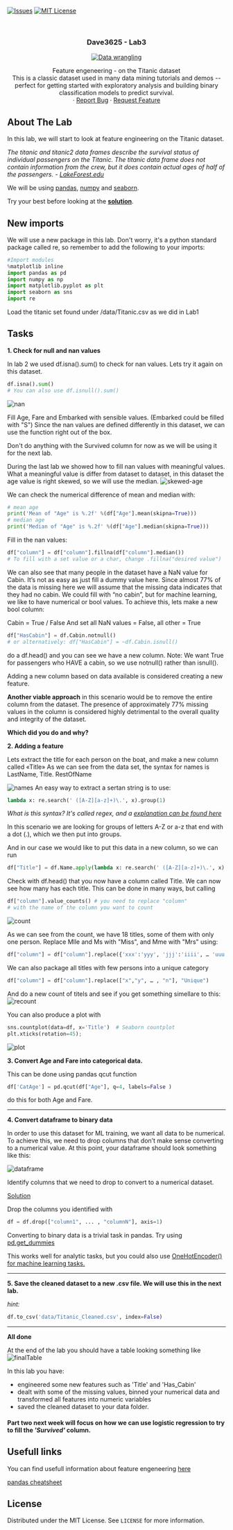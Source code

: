 <!-- PROJECT SHIELDS -->
<!--
*** I'm using markdown "reference style" links for readability.
*** Reference links are enclosed in brackets [ ] instead of parentheses ( ).
*** See the bottom of this document for the declaration of the reference variables
*** for contributors-url, forks-url, etc. This is an optional, concise syntax you may use.
*** https://www.markdownguide.org/basic-syntax/#reference-style-links
-->

[![Issues][issues-shield]][issues-url]
[![MIT License][license-shield]][license-url]




<!-- PROJECT LOGO -->
<br />
<h3 align="center">Dave3625 - Lab3</h3>
<p align="center">
  <a href="https://github.com/Dave3625-Host-2025/tree/main/Lab2">
    <img src="img/header.png" alt="Data wrangling" width="auto" height="auto">
  </a>

  

  <p align="center">
    Feature engeneering - on the Titanic dataset <br \>This is a classic dataset used in many data mining tutorials and demos -- perfect for getting started with exploratory analysis and building binary classification models to predict survival.
    <br />
    ·
    <a href="https://github.com/DAVE3625/Dave3625-Host-2025issues">Report Bug</a>
    ·
    <a href="https://github.com/DAVE3625/Dave3625-Host-2025/issues">Request Feature</a>
  </p>
</p>


<!-- ABOUT THE LAB -->
## About The Lab

In this lab, we will start to look at feature engineering on the Titanic dataset.

*The titanic and titanic2 data frames describe the survival status of individual passengers 
on the Titanic. The titanic data frame does not contain information from the crew, but it 
does contain actual ages of half of the passengers.* - *[LakeForest.edu][lakeforest.edu]*

We will be using [pandas][pandas-doc], [numpy][numpy-doc] and [seaborn][seaborn-doc].

Try your best before looking at the **[solution][solution]**.

## New imports

We will use a new package in this lab. Don't worry, it's a python standard package called re, so remember to add the following to your imports:
```python
#Import modules
%matplotlib inline
import pandas as pd
import numpy as np
import matplotlib.pyplot as plt
import seaborn as sns
import re
```


Load the titanic set found under /data/Titanic.csv as we did in Lab1


## Tasks
**1. Check for null and nan values**

In lab 2 we used df.isna().sum() to check for nan values. Lets try it again on this dataset.
```python
df.isna().sum()
# You can also use df.isnull().sum()
```
![nan][nan]

Fill Age, Fare and Embarked with sensible values. (Embarked could be filled with "S")
Since the nan values are defined differently in this dataset, we can use the function right out of the box.

Don't do anything with the Survived column for now as we will be using it for the next lab.

During the last lab we showed how to fill nan values with meaningful values. What a meaningful value is differ from dataset to dataset, in this dataset the age value is right skewed, so we will use the median.
![skewed-age][skewed-age]

We can check the numerical difference of mean and median with:
```python
# mean age
print('Mean of "Age" is %.2f' %(df["Age"].mean(skipna=True)))
# median age
print('Median of "Age" is %.2f' %(df["Age"].median(skipna=True)))
```
Fill in the nan values:
```python
df["column"] = df["column"].fillna(df["column"].median())
# To fill with a set value or a char, change .fillna("desired value")
``` 

We can also see that many people in the dataset have a NaN value for Cabin. It’s not as easy as just fill a dummy value here. Since almost 77% of the data is missing here we will assume that the missing data indicates that they had no cabin. We could fill with “no cabin”, but for machine learning, we like to have numerical or bool values. To achieve this, lets make a new bool column:

Cabin = True / False
And set all NaN values = False, all other = True
```python
df["HasCabin"] = df.Cabin.notnull()
# or alternatively: df["HasCabin"] = ~df.Cabin.isnull()
```
do a df.head() and you can see we have a new column. Note: We want True for passengers who HAVE a cabin, so we use notnull() rather than isnull(). 

Adding a new column based on data available is considered creating a new feature.

**Another viable approach** in this scenario would be to remove the entire column from the dataset. The presence of approximately 77% missing values in the column is considered highly detrimental to the overall quality and integrity of the dataset.

**Which did you do and why?**




**2. Adding a feature**

Lets extract the title for each person on the boat, and make a new column called «Title»
As we can see from the data set, the syntax for names is
LastName, Title. RestOfName

![names][names]
An easy way to extract a sertan string is to use:
```python
lambda x: re.search(' ([A-Z][a-z]+)\.', x).group(1)
```

*What is this syntax? It's called regex, and a [explanation can be found here][regex]*

In this scenario we are looking for groups of letters A-Z or a-z that end with a dot (.), which we then put into groups.

And in our case we would like to put this data in a new column, so we can run 
```python
df["Title"] = df.Name.apply(lambda x: re.search(' ([A-Z][a-z]+)\.', x).group(1)) 
```

Check with df.head() that you now have a column called Title.
We can now see how many has each title. This can be done in many ways, but calling 
```python
df["column"].value_counts() # you need to replace "column" 
# with the name of the column you want to count
```
![count][cC]

As we can see from the count, we have 18 titles, some of them with only one person. 
Replace Mlle and Ms with "Miss", and Mme with "Mrs" using:
```python
df["column"] = df["column"].replace({'xxx':'yyy', 'jjj':'iiii', … 'uuu':'iii'})
```


We can also package all titles with few persons into a unique category
```python
df["column"] = df["column"].replace(["x","y", … , "n"], "Unique")
```
And do a new count of titels and see if you get something simellare to this:
![recount][cC2]

You can also produce a plot with
```python
sns.countplot(data=df, x='Title')  # Seaborn countplot
plt.xticks(rotation=45);
```
![plot][pl1]


**3. Convert Age and Fare into categorical data.**

 This can be done using pandas qcut function
```python
df['CatAge'] = pd.qcut(df["Age"], q=4, labels=False )
```
do this for both Age and Fare.
****
**4. Convert dataframe to binary data**

In order to use this dataset for ML training, we want all data to be numerical. To achieve this, we need to drop columns that don’t make sense converting to a numerical value. At this point, your dataframe should look something like this:

![dataframe][table-task4]

Identify columns that we need to drop to convert to a numerical dataset.

[Solution][table-task4-m]

Drop the columns you identified with

```python
df = df.drop(["column1", ... , "columnN"], axis=1)
```
Converting to binary  data is a trivial task in pandas. Try using [pd.get_dummies][get-dummies]

This works well for analytic tasks, but you could also use [OneHotEncoder() for machine learning tasks.][get-dummies-vs-onehot]
****

**5. Save the cleaned dataset to a new .csv file. We will use this in the next lab.**

*hint:*
```python
df.to_csv('data/Titanic_Cleaned.csv', index=False)
```
****
**All done**

At the end of the lab you should have a table looking something like 
![finalTable][final-df]

In this lab you have:
* engineered some new features such as 'Title' and 'Has_Cabin'
* dealt with some of the missing values, binned your numerical data and transformed all features into numeric variables
* saved the cleaned dataset to your data folder.

#### Part two next week will focus on how we can use logistic regression to try to fill the *'Survived'* column.

## Usefull links
You can find usefull information about feature engeneering [here][feature-eng-tutorial]

[pandas cheatsheet][pandas-cheatsheet]

<!-- LICENSE -->
## License

Distributed under the MIT License. See `LICENSE` for more information.






<!-- MARKDOWN LINKS & IMAGES -->
<!-- https://www.markdownguide.org/basic-syntax/#reference-style-links -->
<!-- shields -->
[issues-shield]: https://img.shields.io/github/issues/umaimehm/Intro_to_AI_2021.svg?style=for-the-badge
[issues-url]: https://github.com/DAVE3625/Dave3625-Host-2025/issues
[license-shield]: https://img.shields.io/github/license/othneildrew/Best-README-Template.svg?style=for-the-badge
[license-url]: https://github.com/DAVE3625/Dave3625-Host-2025/blob/main/Lab1/LICENSE

<!-- images -->
[names]: img/names.png
[cC]: img/columnsCount.png
[cC2]: img/columnsCount2.png
[pl1]: img/plot1.PNG
[table-task4]: img/table4.png
[table-task4-m]: img/table4-marked.png
[final-df]: img/finalDf.png
[nan]: img/nan.png
[skewed-age]: img/skewed_age.png

<!-- documentation -->
[pandas-doc]: https://pandas.pydata.org/docs/reference/index.html#api
[numpy-doc]: https://numpy.org/doc/stable/
[seaborn-doc]: https://seaborn.pydata.org/api.html

<!-- tutorials -->
[feature-eng-tutorial]: https://github.com/PacktPublishing/Python-Feature-Engineering-Cookbook
[pandas-cheatsheet]: https://pandas.pydata.org/Pandas_Cheat_Sheet.pdf

<!-- links -->
[flip-bool]: https://www.kite.com/python/answers/how-to-invert-a-pandas-boolean-series-in-python
[lakeforest.edu]: http://campus.lakeforest.edu/frank/FILES/MLFfiles/Bio150/Titanic/TitanicMETA.pdf
[get-dummies]: https://pandas.pydata.org/docs/reference/api/pandas.get_dummies.html
[get-dummies-vs-onehot]: https://albertum.medium.com/preprocessing-onehotencoder-vs-pandas-get-dummies-3de1f3d77dcc
[regex]: https://www.geeksforgeeks.org/python-regex-cheat-sheet/
[solution]: solution.ipynb



